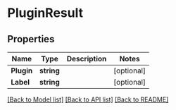 # PluginResult

## Properties

Name | Type | Description | Notes
------------ | ------------- | ------------- | -------------
**Plugin** | **string** |  | [optional] 
**Label** | **string** |  | [optional] 

[[Back to Model list]](../README.md#documentation-for-models) [[Back to API list]](../README.md#documentation-for-api-endpoints) [[Back to README]](../README.md)


